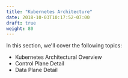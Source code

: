 ```yaml
---
title: "Kubernetes Architecture"
date: 2018-10-03T10:17:52-07:00
draft: true
weight: 80
---
```


In this section, we'll cover the following topics:

* Kubernetes Architectural Overview
* Control Plane Detail
* Data Plane Detail
